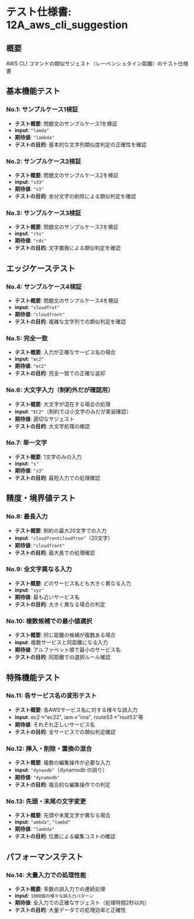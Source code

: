 # テスト仕様書: 12A_aws_cli_suggestion

## 概要
AWS CLI コマンドの類似サジェスト（レーベンシュタイン距離）のテスト仕様書

## 基本機能テスト

### No.1: サンプルケース1検証
- **テスト概要**: 問題文のサンプルケース1を検証
- **input**: `"lamda"`
- **期待値**: `"lambda"`
- **テストの目的**: 基本的な文字列類似度判定の正確性を確認

### No.2: サンプルケース2検証
- **テスト概要**: 問題文のサンプルケース2を検証
- **input**: `"s33"`
- **期待値**: `"s3"`
- **テストの目的**: 余分文字の削除による類似判定を確認

### No.3: サンプルケース3検証
- **テスト概要**: 問題文のサンプルケース3を検証
- **input**: `"rts"`
- **期待値**: `"rds"`
- **テストの目的**: 文字置換による類似判定を確認

## エッジケーステスト

### No.4: サンプルケース4検証
- **テスト概要**: 問題文のサンプルケース4を検証
- **input**: `"cloudfrot"`
- **期待値**: `"cloudfront"`
- **テストの目的**: 複雑な文字列での類似判定を確認

### No.5: 完全一致
- **テスト概要**: 入力が正確なサービス名の場合
- **input**: `"ec2"`
- **期待値**: `"ec2"`
- **テストの目的**: 完全一致での正確な返却

### No.6: 大文字入力（制約外だが確認用）
- **テスト概要**: 大文字が混在する場合の処理
- **input**: `"EC2"`（制約では小文字のみだが実装確認）
- **期待値**: 適切なサジェスト
- **テストの目的**: 大文字処理の確認

### No.7: 単一文字
- **テスト概要**: 1文字のみの入力
- **input**: `"s"`
- **期待値**: `"s3"`
- **テストの目的**: 最短入力での処理確認

## 精度・境界値テスト

### No.8: 最長入力
- **テスト概要**: 制約の最大20文字での入力
- **input**: `"cloudfrontcloudfron"`（20文字）
- **期待値**: `"cloudfront"`
- **テストの目的**: 最大長での処理確認

### No.9: 全文字異なる入力
- **テスト概要**: どのサービス名とも大きく異なる入力
- **input**: `"xyz"`
- **期待値**: 最も近いサービス名
- **テストの目的**: 大きく異なる場合の判定

### No.10: 複数候補での最小値選択
- **テスト概要**: 同じ距離の候補が複数ある場合
- **input**: 複数サービスと同距離になる入力
- **期待値**: アルファベット順で最小のサービス名
- **テストの目的**: 同距離での選択ルール確認

## 特殊機能テスト

### No.11: 各サービス名の変形テスト
- **テスト概要**: 各AWSサービス名に対する様々な誤入力
- **input**: ec2→"ec22", iam→"ima", route53→"rout53"等
- **期待値**: それぞれ正しいサービス名
- **テストの目的**: 全サービスでの類似判定確認

### No.12: 挿入・削除・置換の混合
- **テスト概要**: 複数の編集操作が必要な入力
- **input**: `"dynaodb"`（dynamodb の誤り）
- **期待値**: `"dynamodb"`
- **テストの目的**: 複合的な編集操作での判定

### No.13: 先頭・末尾の文字変更
- **テスト概要**: 先頭や末尾文字が異なる場合
- **input**: `"ambda"`, `"lambd"`
- **期待値**: `"lambda"`
- **テストの目的**: 位置による編集コストの確認

## パフォーマンステスト

### No.14: 大量入力での処理性能
- **テスト概要**: 多数の誤入力での連続処理
- **input**: `1000個の様々な誤入力パターン`
- **期待値**: 全入力での正確なサジェスト（処理時間2秒以内）
- **テストの目的**: 大量データでの処理効率と正確性